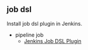 ## job dsl
Install job dsl plugin in Jenkins.


- pipeline job
    - [Jenkins Job DSL Plugin](https://jenkinsci.github.io/job-dsl-plugin/#path/pipelineJob)

